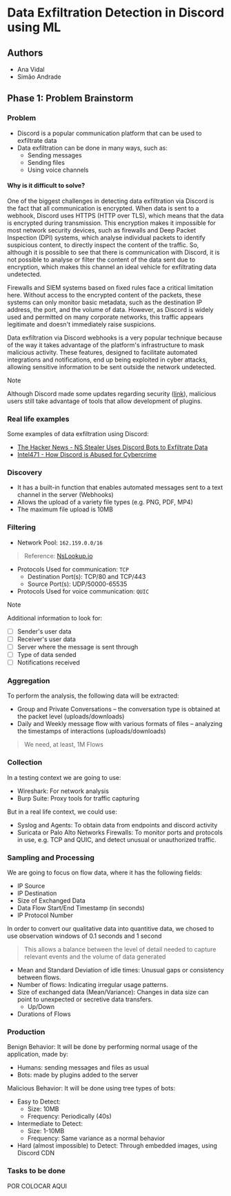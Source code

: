 # Data Exfiltration Detection in Discord using ML

## Authors

- Ana Vidal
- Simão Andrade

## Phase 1: Problem Brainstorm

### Problem

- Discord is a popular communication platform that can be used to exfiltrate data
- Data exfiltration can be done in many ways, such as:
  - Sending messages
  - Sending files
  - Using voice channels
  
#### Why is it difficult to solve?

One of the biggest challenges in detecting data exfiltration via Discord is the fact that all communication is encrypted. When data is sent to a webhook, Discord uses HTTPS (HTTP over TLS), which means that the data is encrypted during transmission. This encryption makes it impossible for most network security devices, such as firewalls and Deep Packet Inspection (DPI) systems, which analyse individual packets to identify suspicious content, to directly inspect the content of the traffic. So, although it is possible to see that there is communication with Discord, it is not possible to analyse or filter the content of the data sent due to encryption, which makes this channel an ideal vehicle for exfiltrating data undetected.

Firewalls and SIEM systems based on fixed rules face a critical limitation here. Without access to the encrypted content of the packets, these systems can only monitor basic metadata, such as the destination IP address, the port, and the volume of data. However, as Discord is widely used and permitted on many corporate networks, this traffic appears legitimate and doesn't immediately raise suspicions.

Data exfiltration via Discord webhooks is a very popular technique because of the way it takes advantage of the platform's infrastructure to mask malicious activity. These features, designed to facilitate automated integrations and notifications, end up being exploited in cyber attacks, allowing sensitive information to be sent outside the network undetected.

> [!NOTE]
> Although Discord made some updates regarding security ([link](https://discord.com/blog/discord-update-september-26-2024-changelog)), malicious users still take advantage of tools that allow development of plugins.

### Real life examples

Some examples of data exfiltration using Discord:

- [The Hacker News - NS Stealer Uses Discord Bots to Exfiltrate Data](https://thehackernews.com/2024/01/ns-stealer-uses-discord-bots-to.html)
- [Intel471 - How Discord is Abused for Cybercrime](https://intel471.com/blog/how-discord-is-abused-for-cybercrime)

### Discovery

- It has a built-in function that enables automated messages sent to a text channel in the server (Webhooks)
- Allows the upload of a variety file types (e.g. PNG, PDF, MP4)
- The maximum file upload is 10MB

### Filtering

- Network Pool: `162.159.0.0/16`

> Reference: [NsLookup.io](https://www.nslookup.io/domains/discordapp.com/webservers/)

- Protocols Used for communication: `TCP`
  - Destination Port(s): TCP/80 and TCP/443
  - Source Port(s): UDP/50000-65535
- Protocols Used for voice communication: `QUIC`

> [!NOTE]
> Additional information to look for:
>
> - [ ] Sender's user data
> - [ ] Receiver's user data
> - [ ] Server where the message is sent through
> - [ ] Type of data sended
> - [ ] Notifications received

### Aggregation

To perform the analysis, the following data will be extracted:

- Group and Private Conversations – the conversation type is obtained at the packet level (uploads/downloads)
- Daily and Weekly message flow with various formats of files – analyzing the timestamps of interactions (uploads/downloads)

> We need, at least, 1M Flows

### Collection

In a testing context we are going to use:

- Wireshark: For network analysis
- Burp Suite: Proxy tools for traffic capturing

But in a real life context, we could use:

- Syslog and Agents: To obtain data from endpoints and discord activity
- Suricata or Palo Alto Networks Firewalls: To monitor ports and protocols in use, e.g. TCP and QUIC, and detect unusual or unauthorized traffic.

### Sampling and Processing

We are going to focus on flow data, where it has the following fields:

- IP Source
- IP Destination
- Size of Exchanged Data
- Data Flow Start/End Timestamp (in seconds)
- IP Protocol Number

In order to convert our qualitative data into quantitive data, we chosed to use observation windows of 0.1 seconds and 1 second

> This allows a balance between the level of detail needed to capture relevant events and the volume of data generated

- Mean and Standard Deviation of idle times: Unusual gaps or consistency between flows.
- Number of flows: Indicating irregular usage patterns.
- Size of exchanged data (Mean/Variance): Changes in data size can point to unexpected or secretive data transfers.
  - Up/Down
- Durations of Flows

### Production

Benign Behavior: It will be done by performing normal usage of the application, made by:

- Humans: sending messages and files as usual
- Bots: made by plugins added to the server

Malicious Behavior: It will be done using tree types of bots:

- Easy to Detect:
  - Size: 10MB
  - Frequency: Periodically (40s)
- Intermediate to Detect:
  - Size: 1-10MB
  - Frequency: Same variance as a normal behavior
- Hard (almost impossible) to Detect: Through embedded images, using Discord CDN

### Tasks to be done

POR COLOCAR AQUI
